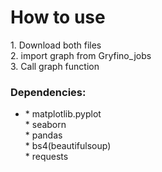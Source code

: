 <h1>How to use</h1>
1. Download both files<br>
2. import graph from Gryfino_jobs<br>
3. Call graph function<br>
<h3>Dependencies:</h3>
<ul>
  <li>* matplotlib.pyplot<br></li>
  * seaborn<br>
  * pandas<br>
  * bs4(beautifulsoup)<br>
  * requests
  </ul>
